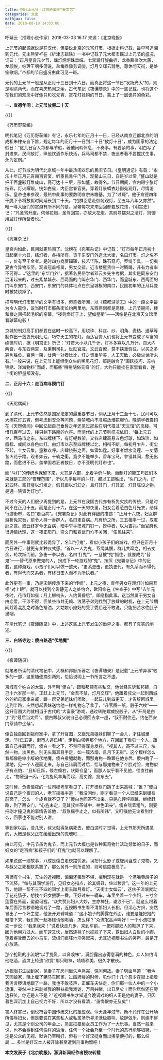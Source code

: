 ```yaml
---
title: 明代上元节：灯市搭出座“天文馆”
categories: 文史
mathjax: false
date: 2018-08-19 14:03:06
---
```

呼延云（推理小说作家）2018-03-03 16:17 来源：《北京晚报》

上元节的起源据说是在汉代，但要说北京的元宵灯市，根据史料记载，最早可追溯到元代。元末熊梦祥在《析津志辑轶》一书中记载了元大都市民过上元节的盛况，词曰：“正月皇宫元夕节，瑶灯炯炯珠垂结。七宝漏灯旋曲折，龙香爇律吹大蔟，龙颜悦。综理王纲多傅说，盐梅鼎鼐劳调燮，灯月交辉云翳绝，尊休彻天街，是处笙歌咽。”帝都的节日盛况由此可见一斑。

元代的上元节一般是从正月十三日到十六日，而真正将这一节日“发扬光大”的，则是明清两代。而在喜庆热闹之余，古代笔记《夜谭随录》中的一些记载，也将这个在我们的观念中好像只和吃元宵、赏花灯挂钩的节日，蒙上了一层诡异的色彩。

**一、宣德年间：上元节放假二十天**

{{<img src="http://image.thepaper.cn/www/image/6/937/553.jpg" alt="">}}

《万历野获编》

明代笔记《万历野获编》有记，永乐七年的正月十一日，已经从南京迁都北京的明成祖朱棣亲自下旨，规定每年的正月十一日到二十日“放灯十日”，成为国家的法定假日：“这几日官人每都与节假，著他闲暇休息，不奏事。有要紧的事，明白写了封进来，民间放灯，纵他饮酒作乐快活，兵马司都不禁，夜巡者著不要搅扰生事，永为定例。”

从此，灯节成为明代北京城一年中最热闹欢乐的民间节日。《皇明通记》有载：“永乐十年正月元宵赐百官宴，听臣民赴午门外，观鳌山三日，自是岁以常。”鳌山就是把千百盏彩灯堆成山，高可达十三层，形如鳌，故得名。节日期间，宫内殿宇张灯结彩，灯火耀眼，恍如白昼，内臣宫眷官员，穿着灯景蟒衣赴御苑观灯，尽情游乐。皇帝也来参观，最热中此事的要数明宣宗朱瞻基，为了“过瘾”，他于宣德四年干脆下令将放假时间延长到二十天，“招群臣悉赴御苑观灯，至五年八年又亦然”。唯一与大臣们的赏游有所不同的是，皇帝每次来来回回都要放花炮，《明宫史》记：“凡圣驾升座，伺候花炮，圣驾回宫，亦放大花炮。其前导摆对之滚灯，则御用监灯作所备者也。”

{{<img src="http://image.thepaper.cn/www/image/6/937/554.jpg" alt="">}}

《宛署杂记》

皇宫内如此，民间就更热闹了。沈榜在《宛署杂记》中记载：“灯市每年正月初十日起至十六日，结灯者，各持所有，货于东安门外迤北大街，名曰灯市。灯之名不一，价有至千金者。是时四方商贾辐辏，技艺毕陈，珠石奇巧，罗绮毕具，一切夷夏古今异物毕至。观者冠盖相属，男女交错，近市楼屋赁价一时腾踊，非有力者率不可得……”这里的“东华门外”，据著名民俗学者邓云乡先生考据，其实是同东安门混淆起来的，过去紫禁城东、西两面的门叫东华门、西华门，而皇城东、西两面的门叫东安门、西安门，东安门的具体地点在东皇城根的南口，民国初年的正月兵变时被焚烧掉了。

描写明代灯市繁华的文字有很多，但笔者所阅，以《燕都游览志》中的一段文字最为令人震惊，说当时灯市那条街长约两里地，东西两侧都是高楼，上元节期间，楼和楼之间搭起毛织的帘幕，“夜则燃灯于上，望如星衢”——活像是在北京天文馆里看球幕电影！

京城的制灯高手们都要在这时一较高下，用烧珠、料丝、纱、明角、麦秸、通草等制作出一盏盏光明灿烂、巧夺天工的花灯。而达官贵人们也将上元节变成了斗富的绝佳时机，据《明宫史》所记：“灯贾大小以几千计，灯本多寡以几万计，自大内两宫，与东西两宫，及秉刑司礼，世勋官戚，文武百僚，莫不挟重赀往，以买之多寡角胜负。百两一架，廿两一对者比比，灯之贵重华美，人工天致，必极尘世所未有。”一般来说，在上元节上能倾倒众生的稀见花灯，都是融合了“闽跃技巧、苏杭锦绣、洋海物料”而成，而那些“稍稍随俗无奇”的灯，大约只能挂在家里看看，连上街的胆量都没有。

**二、正月十六：走百病与摸门钉**

{{<img src="http://image.thepaper.cn/www/image/6/937/555.jpg" alt="">}}

《天咫偶闻》

到了清代，上元节依然是国家法定的最重要节日，例从正月十三至十七，民间可以大闹花灯五宵，但考虑到安全等问题，紫禁城内不准燃放烟花爆竹。晚清学者震钧在《天咫偶闻》中回忆起自己垂髫之年还见过那些在明代搭过“天文馆”的高楼，可惜几百年过去，楼只剩下路南的六座。而清代的上元节则盛况依旧，“每上元五夕，西马市之东，东四牌楼下，有灯棚数架，又各店肆高悬五色灯球，如珠琲、如霞标、或间以各色纱灯。由灯市以东至四牌楼以北，相衔不断。每初月乍升，街尘不起，士女云集，童稚欢呼。店肆铙鼓之声，如雷如霆。好事者燃水浇莲、一丈菊各火花于路。观者如云，十轨之衢，竟夕不能举步。香车宝马，参错其间，愈无出路，而愈进不已。盖举国若狂者数日，亦不亚明代灯市也”。

而“斗灯”的传统也保留下来，尤其是六部，比着争奇斗艳，而制灯的能工巧匠们本来就是工部的“管理范围”，所以几乎每年的斗灯，都以工部胜出，“头门之内，灯彩四环。空其璧以灯填之，假其廊以灯幻之。且灯其门，灯其室，灯其陈设之物，是通一院皆为灯也”。

不过今天的人们很少再提到的是，上元节在我国古代亦有祈免灾疚的传统，只是时间不在正月十五，而是正月十六，在这一天的夜里，妇女会着葱白色月光衣，结伴行游街市，名曰“走百病”。《宛署杂记》对此有详细的描述：“正月十六夜，妇女群游祈免灾咎，前令人持一香辟人，名曰走百病。凡有桥之所，三五相率一过，取度厄之意。或云终岁今无百病，暗中举手摸城门钉一，摸中者，以为吉兆。”而官府也很通情达理，这一夜正阳门、崇文门和宣武门均不关闭，“任民往来”。

而另外一件事则就比较诡异了，名叫“打鬼”，看似小孩子们的游戏，但只在正月十六日进行，就更有某种仪式感。“首以一人为鬼，系绳其腰，群儿共牵之，相去丈余，轮次跃而前，急击一拳以去，名曰‘打鬼’”。一旦被“鬼”抓住，就要成为“替鬼”——替代原来做鬼的人，扮成下一轮游戏的“鬼”。按照《宛署杂记》中的记载，这种游戏，小孩子们可以做一整天，“更系更击，更执更代，有久系而不得代者，有得代而又系者，有终日击人而不为所执者。”

此外更有一事，乃是宋朝传承下来的“传统”，上元之夜，青年男女在观灯时如果互相“对上眼”，就可以找到个僻静无人之处约会，欧阳修在《生查子》中写“去年元夜时，花市灯如昼；月上柳梢头，人约黄昏后”，即隐指此事。这当然属于男女自由恋爱，干涉不得，但某些市井无赖、浪荡子弟则找到了放肆的时机，在上元节期间趁着混乱之时渔色揩油，大姑娘小媳妇的受了委屈还不敢说，只能把苦水往肚子里咽。

在清代笔记《夜谭随录》中，上述这些上元节发生的诡异之事，都有了真实的阐述。

**三、白塔寺边：傻白路遇“伏地魔”**

{{<img src="http://image.thepaper.cn/www/image/6/937/581.jpg" alt="">}}

《夜谭随录》

就笔者所读的清代笔记中，大概和邦额所著之《夜谭随录》是记载“上元节异事”较多的一部，这里随便摘引两则，恰恰说明上一节所言之不虚。

京城有个姓白的太监，外号叫“傻白”，跟和邦额有些私交，他曾经告诉和邦额，自己十六岁那一年，正赶上上元节，“金吾不禁，灯月交辉”。他跟着叔父一起到西城外的祖母家串亲戚，跟一帮兄弟姐妹们团聚，一起玩儿到四更天，才告辞回城里。走到半路，突然想起表妹送给他一样礼物忘了拿了，“升官图一纸，骰子六枚”——这升官图大约就相当于古代的“大富豪”游戏，通过转陀螺或投骰子，从“开局是白丁”到“最后当太师”。傻白跟叔父说自己必须回去拿一趟，“叔不耐往还，约在西安门茶铺中坐候”。

傻白独自回到祖母家中，拿了升官图，又跟兄弟姐妹们聊了一会儿，才往城里走。“时已五更，街市人迹已稀”，走到白塔寺那个地方，在回廊下看见一个人，跟着自己并肩而行，傻白一看之下，不禁吓得浑身发抖，“视其人，高不过三尺，块然一物，淡黑色，别无头面耳目手足，如一簇浓烟，且月下无影”。这个模样怎么看都像是缩小版的伏地魔，傻白撒腿就跑，而那鬼物一路跟在他身后。傻白跑了一里地，见一个人迎面走来，与自己错肩而过后，恰与那鬼物来了个脸对脸，鬼物似乎有点怕，“且却且跃，倏左倏右，状颇仓皇”，而那人似乎看不见他，径直往前走，“物窘迫一闪，化为旋风羊角而起，高丈馀，投东去”。

这时候，负责值夜的一位司栅老军看见了，打开栅栏门跳了出来高喊：“谁？”傻白说自己是个夜归的人，老军摇摇手道：“我没问你，刚才看见一个人已经来到栅栏前面了，怎么一个旋身就不见了？”傻白也回答不出来，只是心怦怦直跳，继续赶路，到了西安门，“心旌未定，见其叔坐茶铺中，神色沮丧”。傻白喘着粗气，刚要把刚才撞见鬼的事情告诉他，“叔急摇手止之，似有所讳”，又叮嘱他无论看到什么，回家也不能对别人讲。

等到家以后，没几天，叔父就得急病死去，傻白这时才觉得，上元节那天所遇见的，大概是叔父正在缓缓出窍的鬼魂吧……

由此可见，中元节虽为鬼节，而上元节大概也是各种离奇物什活动频繁的日子，而妇女的“走百病”和孩子们的“打鬼”也就可以理解了。

如果说这一则故事，八成是傻白走夜路慌张，误把什么影子或旋风当成了鬼物，又与叔父之死相联系罢了，那么另外一则所说的，则可信度极高了。

京师有个书生，天生的近视眼，偏偏还猥琐不堪，搁到现在就是一个满嘴黄段子的下流胚，“每与其同学游行，见妇女必指点，论其妍丑，佐以秽言”。这一年的上元节，他跟一帮不三不四的同学上街去踏月看灯。“天街士女如云”，这伙子流氓就动了花花肠子，想找个妇女猥亵一番，正好过来一辆车，车里坐着一个少妇，三寸金莲露在外面，盈盈可握。“众共赞此妇人大妙，生亦神狂，谑浪不已”，就这么跟着车后面污言秽语地调戏了一路，近视眼书生看不清那妇人长相，但淫心方炽，突然冒出了一个坏主意，他张开双臂喊道：“这小娘子的脚露在外面，谁要是能把她的鞋撸下来，我们就一起凑钱请他喝酒，怎么样？”众流氓高声叫好！一个小流氓抢先一步说：“我来我来！”说着快走几步，来到车前，一把将那妇人的鞋扒了下来，因为他用力过大，而车速又快，居然连袜子也摘脱了下来，露出妇人白皙的小脚，望着疾驶而去的小马车，流氓们疯狂地淫笑起来，尤其近视眼书生的笑声，最是开心放荡。

那个抢鞋的小流氓“以手提鞋，以鼻嗅袜”，满脸露出志得意满的神色，众人如约请他吃酒，酒席上轮流“欣赏”那只鞋袜，啧啧称美，很久才散伙。

近视眼书生回到家，见妻子在房间里失声痛哭，惊问何故。妻子劈面骂道：“我今天回娘家，晚上雇了辆马车回家，过四牌楼的时候，见你们十几个恶少在街上指着我污言秽语地跟了一路，我也不敢吱声，正催车夫快走，你们那一伙人中的一个小流氓，突然冲上来剥掉我的鞋袜指我戏谑，万目共睹，出丑尽矣！而你居然还在旁边狂笑，你还是人不是？”近视眼书生才知道今晚调戏的妇人正是他的妻子，只因暮色深沉加上自己视力不好，所以才没有看清，“虽悔恨亦无及矣”！

害人终害己，倒也符合中国传统文化的报应观。今天逢年过节，断不允许在公开场所侮辱妇女，但是要说在某些私人或私属场所寻求低级趣味、放肆做乐，则绝不鲜见，尤其是个别公司的年会上，简直把猥亵女员工作为了一大乐事。当然一般来说，也不会得到任何像样的惩治，任何一个社会乃至一个时代的恶行能够猖獗，一定是公众的无视、默许乃至叫好，但有一个好汉挺身而出挥拳便打的，那么结局……多半是好汉本人被开除甚至遭到刑事拘留吧！

**本文发表于《北京晚报》，澎湃新闻经作者授权转载**
